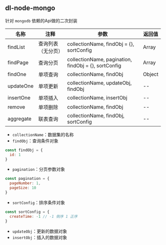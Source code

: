 ## dl-node-mongo

针对 `mongodb` 依赖的Api做的二次封装

| 名称 | 注释 | 参数 | 返回值 |
| -- | -- | -- | -- |
| findList | 查询列表（无分页） | collectionName, findObj = {}, sortConfig | Array |
| findPage | 查询分页 | collectionName, pagination, findObj = {}, sortConfig | Array |
| findOne | 单项查询 | collectionName, findObj | Object |
| updateOne | 单项更新 | collectionName, updateObj, findObj | -- |
| insertOne | 单项插入 | collectionName, insertObj | -- |
| remove | 单项删除 | collectionName, findObj | -- |
| aggregate | 联表查询 | collectionName, findObj, sortConfig | -- |


+ `collectionName`：数据集的名称
+ `findObj`：查询条件对象
``` javascript
const findObj = {
  id: 1
}
```
+ `pagination`：分页参数对象
``` javascript
const pagination = {
  pageNumber: 1,
  pageSize: 10
}
```
+ `sortConfig`：排序条件对象
``` javascript
const sortConfig = {
  createTime: -1 // -1 倒序 1 正序
}
```
+ `updateObj`：更新的数据对象
+ `insertObj`：插入的数据对象
